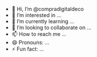 - 👋 Hi, I’m @compradigitaldeco
- 👀 I’m interested in ...
- 🌱 I’m currently learning ...
- 💞️ I’m looking to collaborate on ...
- 📫 How to reach me ...
- 😄 Pronouns: ...
- ⚡ Fun fact: ...

<!---
compradigitaldeco/compradigitaldeco is a ✨ special ✨ repository because its `README.md` (this file) appears on your GitHub profile.
You can click the Preview link to take a look at your changes.
--->
